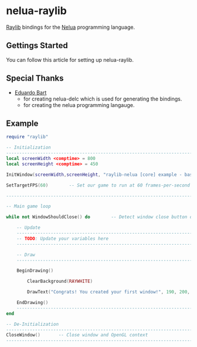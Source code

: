 # nelua-raylib
[Raylib](https://github.com/raysan5/raylib/) bindings for the [Nelua](https://github.com/edubart/nelua-lang) programming language.

## Gettings Started
You can follow this article for setting up nelua-raylib.

## Special Thanks
- [Eduardo Bart](https://github.com/edubart/)
    - for creating nelua-delc which is used for generating the bindings.   
    - for creating the nelua programming langauge.

## Example
```lua
require "raylib"

-- Initialization
--------------------------------------------------------------------------------------
local screenWidth <comptime> = 800
local screenHeight <comptime> = 450

InitWindow(screenWidth,screenHeight, "raylib-nelua [core] example - basic window")

SetTargetFPS(60)        -- Set our game to run at 60 frames-per-second

--------------------------------------------------------------------------------------

-- Main game loop

while not WindowShouldClose() do        -- Detect window close button or ESC key

    -- Update
    ----------------------------------------------------------------------------------
    -- TODO: Update your variables here
    ----------------------------------------------------------------------------------

    -- Draw
    ----------------------------------------------------------------------------------

    BeginDrawing()

        ClearBackground(RAYWHITE)

        DrawText("Congrats! You created your first window!", 190, 200, 20, LIGHTGRAY)

    EndDrawing()
    -----------------------------------------------------------------------------------
end

-- De-Initialization
-------------------------------------------------------------------------------------
CloseWindow()       -- Close window and OpenGL context
-------------------------------------------------------------------------------------

```